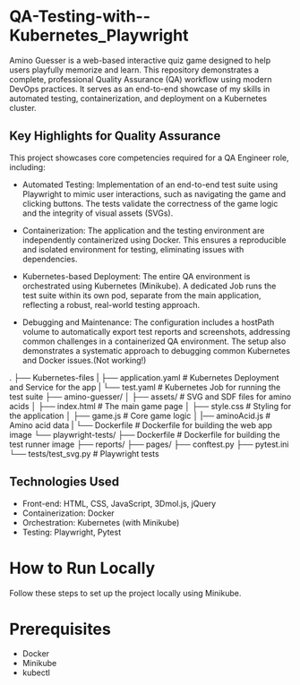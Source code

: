 # QA-Testing-with--Kubernetes_Playwright
Amino Guesser is a web-based interactive quiz game designed to help users playfully memorize and learn.  This repository demonstrates a complete, professional Quality Assurance (QA) workflow using modern DevOps practices. It serves as an end-to-end showcase of my skills in automated testing, containerization, and deployment on a Kubernetes cluster.

## Key Highlights for Quality Assurance
This project showcases core competencies required for a QA Engineer role, including:

- Automated Testing: Implementation of an end-to-end test suite using Playwright to mimic user interactions, such as navigating the game and clicking buttons. The tests validate the correctness of the game logic and the integrity of visual assets (SVGs).

- Containerization: The application and the testing environment are independently containerized using Docker. This ensures a reproducible and isolated environment for testing, eliminating issues with dependencies.

- Kubernetes-based Deployment: The entire QA environment is orchestrated using Kubernetes (Minikube). A dedicated Job runs the test suite within its own pod, separate from the main application, reflecting a robust, real-world testing approach.

- Debugging and Maintenance: The configuration includes a hostPath volume to automatically export test reports and screenshots, addressing common challenges in a containerized QA environment. The setup also demonstrates a systematic approach to debugging common Kubernetes and Docker issues.(Not working!)

.
├── Kubernetes-files
|   ├── application.yaml          # Kubernetes Deployment and Service for the app
|   └── test.yaml                 # Kubernetes Job for running the test suite
├── amino-guesser/
│   ├── assets/               # SVG and SDF files for amino acids
│   ├── index.html            # The main game page
│   ├── style.css             # Styling for the application
│   ├── game.js               # Core game logic
│   |── aminoAcid.js          # Amino acid data
|   └── Dockerfile                # Dockerfile for building the web app image
└── playwright-tests/
    ├── Dockerfile # Dockerfile for building the test runner image
    ├── reports/
    ├── pages/
    ├── conftest.py
    ├── pytest.ini
    └── tests/test_svg.py           # Playwright tests


## Technologies Used
- Front-end: HTML, CSS, JavaScript, 3Dmol.js, jQuery
- Containerization: Docker
- Orchestration: Kubernetes (with Minikube)
- Testing: Playwright, Pytest

# How to Run Locally
Follow these steps to set up the project locally using Minikube.

# Prerequisites
- Docker
- Minikube
- kubectl
